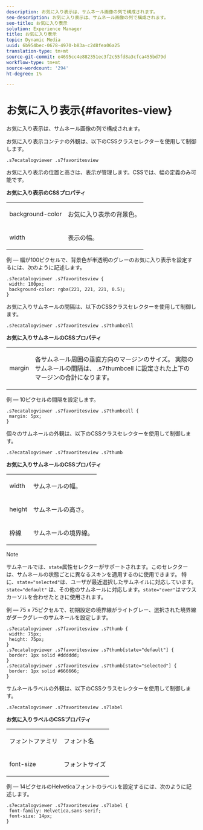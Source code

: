 ```yaml
---
description: お気に入り表示は、サムネール画像の列で構成されます。
seo-description: お気に入り表示は、サムネール画像の列で構成されます。
seo-title: お気に入り表示
solution: Experience Manager
title: お気に入り表示
topic: Dynamic Media
uuid: 6b954bec-0678-4970-b83a-c2d8fea06a25
translation-type: tm+mt
source-git-commit: e4695cc4e882351ec3f2c55fd8a3cfca455bd79d
workflow-type: tm+mt
source-wordcount: '294'
ht-degree: 1%

---
```



# お気に入り表示{#favorites-view}

お気に入り表示は、サムネール画像の列で構成されます。

<!--<a id="section_B6EFCCADB5A5495DAE6BBE42F7F405CB"></a>-->

お気に入り表示コンテナの外観は、以下のCSSクラスセレクターを使用して制御します。

```
.s7ecatalogviewer .s7favoritesview
```

お気に入り表示の位置と高さは、表示が管理します。CSSでは、幅の定義のみ可能です。

**お気に入り表示のCSSプロパティ**

<table id="table_C48C56E696304C9BAFEE71BA9EA9A174"> 
 <tbody> 
  <tr> 
   <td colname="col1"> <p> <span class="codeph"> background-color  </span> </p> </td> 
   <td colname="col2"> <p> お気に入り表示の背景色。 </p> </td> 
  </tr> 
  <tr> 
   <td colname="col1"> <p> <span class="codeph"> width </span> </p> </td> 
   <td colname="col2"> <p>表示の幅。 </p> </td> 
  </tr> 
 </tbody> 
</table>

例 — 幅が100ピクセルで、背景色が半透明のグレーのお気に入り表示を設定するには、次のように記述します。

```
.s7ecatalogviewer .s7favoritesview { 
 width: 100px; 
 background-color: rgba(221, 221, 221, 0.5); 
}
```

お気に入りサムネールの間隔は、以下のCSSクラスセレクターを使用して制御します。

```
.s7ecatalogviewer .s7favoritesview .s7thumbcell
```

**お気に入りサムネールのCSSプロパティ**

<table id="table_EED8CE63D805458196DE0E87C7E9945F"> 
 <tbody> 
  <tr> 
   <td colname="col1"> <p> <span class="codeph"> margin </span> </p> </td> 
   <td colname="col2"> <p> 各サムネール周囲の垂直方向のマージンのサイズ。 実際のサムネールの間隔は、<span class="codeph"> .s7thumbcell </span>に設定された上下のマージンの合計になります。 </p> </td> 
  </tr> 
 </tbody> 
</table>

例 — 10ピクセルの間隔を設定します。

```
.s7ecatalogviewer .s7favoritesview .s7thumbcell { 
 margin: 5px; 
}
```

個々のサムネールの外観は、以下のCSSクラスセレクターを使用して制御します。

```
.s7ecatalogviewer .s7favoritesview .s7thumb
```

**お気に入りサムネールのCSSプロパティ**

<table id="table_6F5B1438CAFA49E9B33400C6970ABDA1"> 
 <tbody> 
  <tr> 
   <td colname="col1"> <p> <span class="codeph"> width  </span> </p> </td> 
   <td colname="col2"> <p>サムネールの幅。 </p> </td> 
  </tr> 
  <tr> 
   <td colname="col1"> <p> <span class="codeph"> height </span> </p> </td> 
   <td colname="col2"> <p>サムネールの高さ。 </p> </td> 
  </tr> 
  <tr> 
   <td colname="col1"> <p> <span class="codeph"> 枠線 </span> </p> </td> 
   <td colname="col2"> <p>サムネールの境界線。 </p> </td> 
  </tr> 
 </tbody> 
</table>

>[!NOTE]
>
>サムネールでは、`state`属性セレクターがサポートされます。このセレクターは、サムネールの状態ごとに異なるスキンを適用するのに使用できます。 特に、`state="selected"`は、ユーザが最近選択したサムネイルに対応しています。 `state="default"` は、その他のサムネールに対応します。`state="over"`はマウスカーソルを合わせたときに使用されます。

例 — 75 x 75ピクセルで、初期設定の境界線がライトグレー、選択された境界線がダークグレーのサムネールを設定します。

```
.s7ecatalogviewer .s7favoritesview .s7thumb { 
 width: 75px; 
 height: 75px;  
} 
.s7ecatalogviewer .s7favoritesview .s7thumb[state="default"] { 
 border: 1px solid #dddddd; 
} 
.s7ecatalogviewer .s7favoritesview .s7thumb[state="selected"] { 
 border: 1px solid #666666; 
}
```

サムネールラベルの外観は、以下のCSSクラスセレクターを使用して制御します。

```
.s7ecatalogviewer .s7favoritesview .s7label
```

**お気に入りラベルのCSSプロパティ**

<table id="table_B41339A16ACB46CB87D3EB1FD05FA2CD"> 
 <tbody> 
  <tr> 
   <td colname="col1"> <p> <span class="codeph"> フォントファミリ  </span> </p> </td> 
   <td colname="col2"> <p>フォント名 </p> </td> 
  </tr> 
  <tr> 
   <td colname="col1"> <p> <span class="codeph"> font-size  </span> </p> </td> 
   <td colname="col2"> <p>フォントサイズ </p> </td> 
  </tr> 
 </tbody> 
</table>

例 — 14ピクセルのHelveticaフォントのラベルを設定するには、次のように記述します。

```
.s7ecatalogviewer .s7favoritesview .s7label { 
 font-family: Helvetica,sans-serif; 
 font-size: 14px; 
}
```

